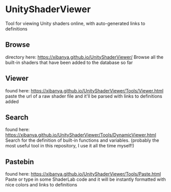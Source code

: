 # UnityShaderViewer
Tool for viewing Unity shaders online, with auto-generated links to definitions

## Browse
directory here: https://xibanya.github.io/UnityShaderViewer/
Browse all the built-in shaders that have been added to the database so far

## Viewer
found here: https://xibanya.github.io/UnityShaderViewer/Tools/Viewer.html
paste the url of a raw shader file and it'll be parsed with links to definitions added

## Search
found here: https://xibanya.github.io/UnityShaderViewer/Tools/DynamicViewer.html
Search for the definition of built-in functions and variables. (probably the most useful tool in this repository, I use it all the time myself!)

## Pastebin
found here: https://xibanya.github.io/UnityShaderViewer/Tools/Paste.html
Paste or type in some ShaderLab code and it will be instantly formatted with nice colors and links to definitions
